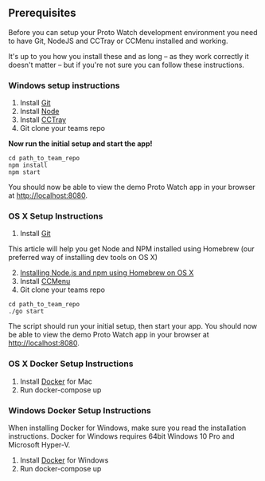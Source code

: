 ## Prerequisites

Before you can setup your Proto Watch development environment you need to have Git, NodeJS and CCTray or CCMenu installed and working.

It's up to you how you install these and as long – as they work correctly it doesn't matter – but if you're not sure you can follow these instructions.

### Windows setup instructions

1. Install [Git](https://desktop.github.com/)
2. Install [Node](https://nodejs.org/download/)
3. Install [CCTray](http://en.freedownloadmanager.org/Windows-PC/CruiseControl-NET-CCTray-FREE.html)
4. Git clone your teams repo

**Now run the initial setup and start the app!**

```shell
cd path_to_team_repo
npm install
npm start
```

You should now be able to view the demo Proto Watch app in your browser at [http://localhost:8080](http://localhost:8080).

### OS X Setup Instructions

1. Install [Git](https://desktop.github.com/)

This article will help you get Node and NPM installed using Homebrew (our preferred way of installing dev tools on OS X)

2. [Installing Node.js and npm using Homebrew on OS X](https://thechangelog.com/install-node-js-with-homebrew-on-os-x/)
3. Install [CCMenu](http://ccmenu.org/)
4. Git clone your teams repo

```shell
cd path_to_team_repo
./go start
```

The script should run your initial setup, then start your app. You should now be able to view the demo Proto Watch app in your browser at [http://localhost:8080](http://localhost:8080).

### OS X Docker Setup Instructions

1. Install [Docker](https://docs.docker.com/docker-for-mac/) for Mac
2. Run docker-compose up

### Windows Docker Setup Instructions

When installing Docker for Windows, make sure you read the installation instructions. Docker for Windows requires 64bit Windows 10 Pro and Microsoft Hyper-V.

1. Install [Docker](https://docs.docker.com/docker-for-windows/) for Windows
2. Run docker-compose up